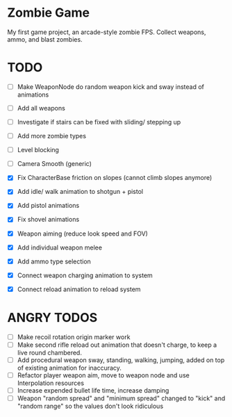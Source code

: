 # Zombie Game

My first game project, an arcade-style zombie FPS. Collect weapons, ammo, and blast zombies.

# TODO

- [ ] Make WeaponNode do random weapon kick and sway instead of animations
- [ ] Add all weapons
- [ ] Investigate if stairs can be fixed with sliding/ stepping up
- [ ] Add more zombie types
- [ ] Level blocking
- [ ] Camera Smooth (generic)
- [X] Fix CharacterBase friction on slopes (cannot climb slopes anymore)
- [X] Add idle/ walk animation to shotgun + pistol
- [X] Add pistol animations
- [X] Fix shovel animations
- [X] Weapon aiming (reduce look speed and FOV)
- [X] Add individual weapon melee
- [X] Add ammo type selection
- [X] Connect weapon charging animation to system
- [X] Connect reload animation to reload system


# ANGRY TODOS

- [ ] Make recoil rotation origin marker work
- [ ] Make second rifle reload out animation that doesn't charge, to keep a live
      round chambered.
- [ ] Add procedural weapon sway, standing, walking, jumping, added on top of
      existing animation for inaccuracy.
- [ ] Refactor player weapon aim, move to weapon node and use Interpolation resources
- [ ] Increase expended bullet life time, increase damping
- [ ] Weapon "random spread" and "minimum spread" changed to "kick" and "random range"
      so the values don't look ridiculous
